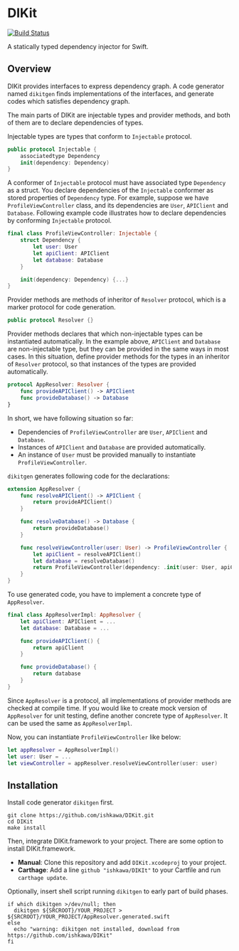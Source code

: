 # DIKit

[![Build Status](https://travis-ci.org/ishkawa/DIKit.svg?branch=master)](https://travis-ci.org/ishkawa/DIKit)

A statically typed dependency injector for Swift.

## Overview

DIKit provides interfaces to express dependency graph. A code generator named `dikitgen` finds implementations of the interfaces, and generate codes which satisfies dependency graph.

The main parts of DIKit are injectable types and provider methods, and both of them are to declare dependencies of types.

Injectable types are types that conform to `Injectable` protocol.

```swift
public protocol Injectable {
    associatedtype Dependency
    init(dependency: Dependency)
}
```

A conformer of `Injectable` protocol must have associated type `Dependency` as a struct. You declare dependencies of the `Injectable` conformer as stored properties of `Dependency` type. For example, suppose we have `ProfileViewController` class, and its dependencies are `User`, `APIClient` and `Database`. Following example code illustrates how to declare dependencies by conforming `Injectable` protocol.

```swift
final class ProfileViewController: Injectable {
    struct Dependency {
        let user: User
        let apiClient: APIClient
        let database: Database
    }

    init(dependency: Dependency) {...}
}
```

Provider methods are methods of inheritor of `Resolver` protocol, which is a marker protocol for code generation.

```swift
public protocol Resolver {}
```

Provider methods declares that which non-injectable types can be instantiated automatically. In the example above, `APIClient` and `Database` are non-injectable type, but they can be provided in the same ways in most cases. In this situation, define provider methods for the types in an inheritor of `Resolver` protocol, so that instances of the types are provided automatically.

```swift
protocol AppResolver: Resolver {
    func provideAPIClient() -> APIClient
    func provideDatabase() -> Database
}
```

In short, we have following situation so far:

- Dependencies of `ProfileViewController` are `User`, `APIClient` and `Database`.
- Instances of `APIClient` and `Database` are provided automatically.
- An instance of `User` must be provided manually to instantiate `ProfileViewController`.

`dikitgen` generates following code for the declarations:

```swift
extension AppResolver {
    func resolveAPIClient() -> APIClient {
        return provideAPIClient()
    }

    func resolveDatabase() -> Database {
        return provideDatabase()
    }

    func resolveViewController(user: User) -> ProfileViewController {
        let apiClient = resolveAPIClient()
        let database = resolveDatabase()
        return ProfileViewController(dependency: .init(user: User, apiClient: apiClient, database: Database))
    }
}
```

To use generated code, you have to implement a concrete type of `AppResolver`.

```swift
final class AppResolverImpl: AppResolver {
    let apiClient: APIClient = ...
    let database: Database = ...

    func provideAPIClient() {
        return apiClient
    }

    func provideDatabase() {
        return database
    }
}
```

Since `AppResolver` is a protocol, all implementations of provider methods are checked at compile time. If you would like to create mock version of `AppResolver` for unit testing, define another concrete type of `AppResolver`. It can be used the same as `AppResolverImpl`.

Now, you can instantiate `ProfileViewController` like below:

```swift
let appResolver = AppResolverImpl()
let user: User = ...
let viewController = appResolver.resolveViewController(user: user)
```

## Installation

Install code generator `dikitgen` first.

```shell
git clone https://github.com/ishkawa/DIKit.git
cd DIKit
make install
```

Then, integrate DIKit.framework to your project. There are some option to install DIKit.framework.

- **Manual**: Clone this repository and add `DIKit.xcodeproj` to your project.
- **Carthage**: Add a line `github "ishkawa/DIKIt"` to your Cartfile and run `carthage update`.

Optionally, insert shell script running `dikitgen` to early part of build phases.

```shell
if which dikitgen >/dev/null; then
  dikitgen ${SRCROOT}/YOUR_PROJECT > ${SRCROOT}/YOUR_PROJECT/AppResolver.generated.swift
else
  echo "warning: dikitgen not installed, download from https://github.com/ishkawa/DIKit"
fi
```
